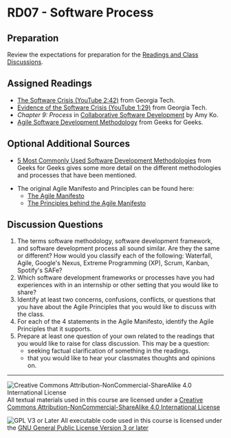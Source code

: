 # RD07 - Software Process

## Preparation

Review the expectations for preparation for the [Readings and Class Discussions](./RD-ReadingsAndDiscussion.md).

## Assigned Readings

- [The Software Crisis (YouTube 2:42)](https://www.youtube.com/watch?v=0b5vp4Z2PKE) from Georgia Tech.
- [Evidence of the Software Crisis (YouTube 1:29)](https://www.youtube.com/watch?v=Cd3TrUK8axU) from Georgia Tech.
- _Chapter 9: Process_ in [Collaborative Software Development](https://faculty.washington.edu/ajko/books/cooperative-software-development/) by Amy Ko.
- [Agile Software Development Methodology](https://www.geeksforgeeks.org/software-engineering/agile-software-development-methodology-framework/) from Geeks for Geeks.

## Optional Additional Sources
- [5 Most Commonly Used Software Development Methodologies](https://www.geeksforgeeks.org/software-engineering/5-most-commonly-used-software-development-methodologies/) from Geeks for Geeks gives some more detail on the different methodologies and processes that have been mentioned.
<!--
- [What is Agile](https://www.agilealliance.org/agile101/) from the Agile Alliance.
-->
- The original Agile Manifesto and Principles can be found here:
  - [The Agile Manifesto](https://agilemanifesto.org/)
  - [The Principles behind the Agile Manifesto](https://agilemanifesto.org/principles.html)

## Discussion Questions

1. The terms software methodology, software development framework, and software development process all sound similar. Are they the same or different?  How would you classify each of the following: Waterfall, Agile, Google's Nexus, Extreme Programming (XP), Scrum, Kanban, Spotify's SAFe?
2. Which software development frameworks or processes have you had experiences with in an internship or other setting that you would like to share?
3. Identify at least two concerns, confusions, conflicts, or questions that you have about the Agile Principles that you would like to discuss with the class.
4. For each of the 4 statements in the Agile Manifesto, identify the Agile Principles that it supports.
5. Prepare at least one question of your own related to the readings that you would like to raise for class discussion. This may be a question:
   - seeking factual clarification of something in the readings.
   - that you would like to hear your classmates thoughts and opinions on.

---

![Creative Commons Attribution-NonCommercial-ShareAlike 4.0 International License](https://i.creativecommons.org/l/by-nc-sa/4.0/88x31.png "Creative Commons Attribution-NonCommercial-ShareAlike 4.0 International License") All textual materials used in this course are licensed under a [Creative Commons Attribution-NonCommercial-ShareAlike 4.0 International License](http://creativecommons.org/licenses/by-nc-sa/4.0/)

![GPL V3 or Later](https://www.gnu.org/graphics/gplv3-or-later-sm.png "GPL V3 or later") All executable code used in this course is licensed under the [GNU General Public License Version 3 or later](https://www.gnu.org/licenses/gpl.txt)

